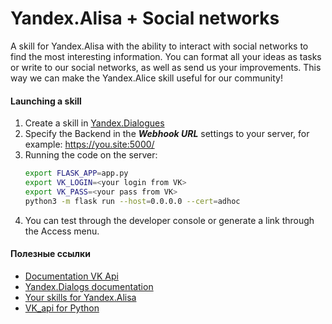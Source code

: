 # Yandex.Alisa + Social networks

A skill for Yandex.Alisa with the ability to interact with social networks to find the most interesting information.
You can format all your ideas as tasks or write to our social networks, as well as send us your improvements. This way we can make the Yandex.Alice skill useful for our community!

#### Launching a skill
1. Create a skill in [Yandex.Dialogues](https://dialogs.yandex.ru/developer/skills/)
2. Specify the Backend in the ***Webhook URL*** settings to your server, for example: https://you.site:5000/
3. Running the code on the server:
    ```bash
    export FLASK_APP=app.py
    export VK_LOGIN=<your login from VK>
    export VK_PASS=<your pass from VK>
    python3 -m flask run --host=0.0.0.0 --cert=adhoc
    ```
4. You can test through the developer console or generate a link through the Access menu.



#### Полезные ссылки
- [Documentation VK Api](https://vk.com/dev)
- [Yandex.Dialogs documentation](https://yandex.ru/dev/dialogs/)
- [Your skills for Yandex.Alisa](https://dialogs.yandex.ru/developer/skills/)
- [VK_api for Python](https://github.com/python273/vk_api)

